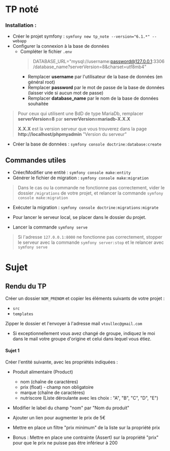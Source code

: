 # TP noté

### Installation : 

* Créer le projet symfony : `symfony new tp_note --version="6.1.*" --webapp`
* Configurer la connexion à la base de données
  * Compléter le fichier `.env`
    > DATABASE_URL="mysql://username:password@127.0.0.1:3306/database_name?serverVersion=8&charset=utf8mb4"
    * Remplacer **username** par l'utilisateur de la base de données (en général root)
    * Remplacer **password** par le mot de passe de la base de données (laisser vide si aucun mot de passe)
    * Remplacer **database_name** par le nom de la base de données souhaitée

> Pour ceux qui utilisent une BdD de type MariaDb, remplacer 
**serverVersion=8** par **serverVersion=mariadb-X.X.X** 
>
> **X.X.X** est la version serveur que vous trouverez dans la page **http://localhost/phpmyadmin** "Version du serveur"

* Créer la base de données : `symfony console doctrine:database:create`

## Commandes utiles

* Créer/Modifier une entité : `symfony console make:entity`
* Générer le fichier de migration : `symfony console make:migration`
> Dans le cas ou la commande ne fonctionne pas correctement, vider le dossier `/migrations` de votre projet, et relancer la commande
`symfony console make:migration`
* Exécuter la migration : `symfony console doctrine:migrations:migrate`

* Pour lancer le serveur local, se placer dans le dossier du projet.
* Lancer la commande `symfony serve`

> Si l'adresse `127.0.0.1:8000` ne fonctionne pas correctement, stopper le serveur avec la commande `symfony server:stop` et le relancer avec `symfony serve`

# Sujet 

## Rendu du TP
Créer un dossier `NOM_PRENOM` et copier les éléments suivants de votre projet : 
* `src`
* `templates`

Zipper le dossier et l'envoyer à l'adresse mail `vtoullec@gmail.com`

* Si exceptionnellement vous avez changé de groupe, indiquez le moi dans le mail votre groupe d'origine et celui dans lequel vous étiez.  

#### Sujet 1
Créer l'entité suivante, avec les propriétés indiquées :
* Produit alimentaire (Product)
    * nom (chaîne de caractères)
	* prix (float) - champ non obligatoire
	* marque (chaîne de caractères)
	* nutriscore (Liste déroulante avec les choix : "A", "B", "C", "D", "E")

* Modifier le label du champ "nom" par "Nom du produit"
* Ajouter un lien pour augmenter le prix de 5€
* Mettre en place un filtre "prix minimum" de la liste sur la propriété prix

* Bonus : Mettre en place une contrainte (Assert) sur la propriété "prix" pour que le prix ne puisse pas être inférieur à 200
